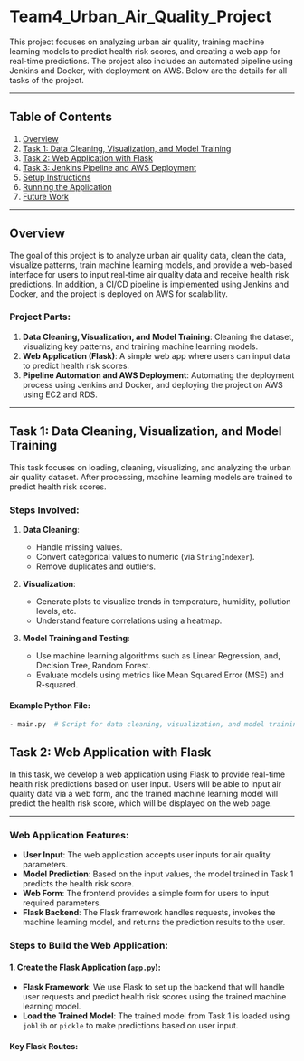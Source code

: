 # Team4_Urban_Air_Quality_Project

This project focuses on analyzing urban air quality, training machine learning models to predict health risk scores, and creating a web app for real-time predictions. The project also includes an automated pipeline using Jenkins and Docker, with deployment on AWS. Below are the details for all tasks of the project.

---

## Table of Contents
1. [Overview](#overview)
2. [Task 1: Data Cleaning, Visualization, and Model Training](#task-1-data-cleaning-visualization-and-model-training)
3. [Task 2: Web Application with Flask](#task-2-web-application-with-flask)
4. [Task 3: Jenkins Pipeline and AWS Deployment](#task-3-jenkins-pipeline-and-aws-deployment)
5. [Setup Instructions](#setup-instructions)
6. [Running the Application](#running-the-application)
7. [Future Work](#future-work)

---

## Overview

The goal of this project is to analyze urban air quality data, clean the data, visualize patterns, train machine learning models, and provide a web-based interface for users to input real-time air quality data and receive health risk predictions. In addition, a CI/CD pipeline is implemented using Jenkins and Docker, and the project is deployed on AWS for scalability.

### Project Parts:
1. **Data Cleaning, Visualization, and Model Training**: Cleaning the dataset, visualizing key patterns, and training machine learning models.
2. **Web Application (Flask)**: A simple web app where users can input data to predict health risk scores.
3. **Pipeline Automation and AWS Deployment**: Automating the deployment process using Jenkins and Docker, and deploying the project on AWS using EC2 and RDS.

---

## Task 1: Data Cleaning, Visualization, and Model Training

This task focuses on loading, cleaning, visualizing, and analyzing the urban air quality dataset. After processing, machine learning models are trained to predict health risk scores.

### Steps Involved:
1. **Data Cleaning**: 
   - Handle missing values.
   - Convert categorical values to numeric (via `StringIndexer`).
   - Remove duplicates and outliers.

2. **Visualization**:
   - Generate plots to visualize trends in temperature, humidity, pollution levels, etc.
   - Understand feature correlations using a heatmap.

3. **Model Training and Testing**:
   - Use machine learning algorithms such as Linear Regression, and, Decision Tree, Random Forest.
   - Evaluate models using metrics like Mean Squared Error (MSE) and R-squared.

#### Example Python File:
```bash
- main.py  # Script for data cleaning, visualization, and model training.
```

## Task 2: Web Application with Flask

In this task, we develop a web application using Flask to provide real-time health risk predictions based on user input. Users will be able to input air quality data via a web form, and the trained machine learning model will predict the health risk score, which will be displayed on the web page.

---

### Web Application Features:
- **User Input**: The web application accepts user inputs for air quality parameters.
- **Model Prediction**: Based on the input values, the model trained in Task 1 predicts the health risk score.
- **Web Form**: The frontend provides a simple form for users to input required parameters.
- **Flask Backend**: The Flask framework handles requests, invokes the machine learning model, and returns the prediction results to the user.

### Steps to Build the Web Application:

#### 1. Create the Flask Application (`app.py`):

- **Flask Framework**: We use Flask to set up the backend that will handle user requests and predict health risk scores using the trained machine learning model.
- **Load the Trained Model**: The trained model from Task 1 is loaded using `joblib` or `pickle` to make predictions based on user input.

#### Key Flask Routes:
